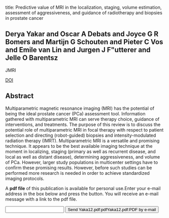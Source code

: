 title: Predictive value of MRI in the localization, staging, volume estimation, assessment of aggressiveness, and guidance of radiotherapy and biopsies in prostate cancer

## Derya Yakar and Oscar A Debats and Joyce G R Bomers and Martijn G Schouten and Pieter C Vos and Emile van Lin and Jurgen J F"utterer and Jelle O Barentsz
JMRI

<a href="https://doi.org/10.1002/jmri.22790">DOI</a>

## Abstract
Multiparametric magnetic resonance imaging (MRI) has the potential of being the ideal prostate cancer (PCa) assessment tool. Information gathered with multiparametric MRI can serve therapy choice, guidance of interventions, and treatments. The purpose of this review is to discuss the potential role of multiparametric MRI in focal therapy with respect to patient selection and directing (robot-guided) biopsies and intensity-modulated radiation therapy (IMRT). Multiparametric MRI is a versatile and promising technique. It appears to be the best available imaging technique at the moment in localizing, staging (primary as well as recurrent disease, and local as well as distant disease), determining aggressiveness, and volume of PCa. However, larger study populations in multicenter settings have to confirm these promising results. However, before such studies can be performed more research is needed in order to achieve standardized imaging protocols.

A <b>pdf file</b> of this publication is available for personal use.Enter your e-mail address in the box below and press the button. You will receive an e-mail message with a link to the pdf file.
<form action="sender.php">  <input type="text" name="email">  <input type="submit" value="Send Yaka12.pdf:pdfYaka12.pdf:PDF by e-mail"></form>